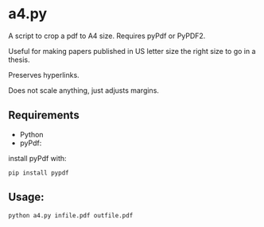 # a4.py

A script to crop a pdf to A4 size. Requires pyPdf or PyPDF2.

Useful for making papers published in US letter size the right size to go in a thesis.

Preserves hyperlinks.

Does not scale anything, just adjusts margins.

## Requirements

* Python
* pyPdf: 

install pyPdf with:

    pip install pypdf

## Usage:

    python a4.py infile.pdf outfile.pdf